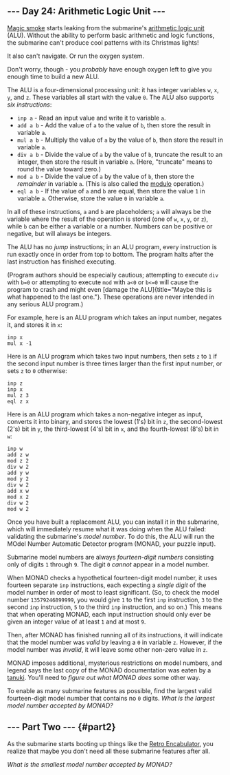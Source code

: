 ## \-\-- Day 24: Arithmetic Logic Unit \-\--

[Magic smoke](https://en.wikipedia.org/wiki/Magic_smoke) starts leaking
from the submarine\'s [arithmetic logic
unit](https://en.wikipedia.org/wiki/Arithmetic_logic_unit) (ALU).
Without the ability to perform basic arithmetic and logic functions, the
submarine can\'t produce cool patterns with its Christmas lights!

It also can\'t navigate. Or run the oxygen system.

Don\'t worry, though - you *probably* have enough oxygen left to give
you enough time to build a new ALU.

The ALU is a four-dimensional processing unit: it has integer variables
`w`, `x`, `y`, and `z`. These variables all start with the value `0`.
The ALU also supports *six instructions*:

-   `inp a` - Read an input value and write it to variable `a`.
-   `add a b` - Add the value of `a` to the value of `b`, then store the
    result in variable `a`.
-   `mul a b` - Multiply the value of `a` by the value of `b`, then
    store the result in variable `a`.
-   `div a b` - Divide the value of `a` by the value of `b`, truncate
    the result to an integer, then store the result in variable `a`.
    (Here, \"truncate\" means to round the value toward zero.)
-   `mod a b` - Divide the value of `a` by the value of `b`, then store
    the *remainder* in variable `a`. (This is also called the
    [modulo](https://en.wikipedia.org/wiki/Modulo_operation) operation.)
-   `eql a b` - If the value of `a` and `b` are equal, then store the
    value `1` in variable `a`. Otherwise, store the value `0` in
    variable `a`.

In all of these instructions, `a` and `b` are placeholders; `a` will
always be the variable where the result of the operation is stored (one
of `w`, `x`, `y`, or `z`), while `b` can be either a variable or a
number. Numbers can be positive or negative, but will always be
integers.

The ALU has no *jump* instructions; in an ALU program, every instruction
is run exactly once in order from top to bottom. The program halts after
the last instruction has finished executing.

(Program authors should be especially cautious; attempting to execute
`div` with `b=0` or attempting to execute `mod` with `a<0` or `b<=0`
will cause the program to crash and might even [damage the
ALU]{title="Maybe this is what happened to the last one."}. These
operations are never intended in any serious ALU program.)

For example, here is an ALU program which takes an input number, negates
it, and stores it in `x`:

    inp x
    mul x -1

Here is an ALU program which takes two input numbers, then sets `z` to
`1` if the second input number is three times larger than the first
input number, or sets `z` to `0` otherwise:

    inp z
    inp x
    mul z 3
    eql z x

Here is an ALU program which takes a non-negative integer as input,
converts it into binary, and stores the lowest (1\'s) bit in `z`, the
second-lowest (2\'s) bit in `y`, the third-lowest (4\'s) bit in `x`, and
the fourth-lowest (8\'s) bit in `w`:

    inp w
    add z w
    mod z 2
    div w 2
    add y w
    mod y 2
    div w 2
    add x w
    mod x 2
    div w 2
    mod w 2

Once you have built a replacement ALU, you can install it in the
submarine, which will immediately resume what it was doing when the ALU
failed: validating the submarine\'s *model number*. To do this, the ALU
will run the MOdel Number Automatic Detector program (MONAD, your puzzle
input).

Submarine model numbers are always *fourteen-digit numbers* consisting
only of digits `1` through `9`. The digit `0` *cannot* appear in a model
number.

When MONAD checks a hypothetical fourteen-digit model number, it uses
fourteen separate `inp` instructions, each expecting a *single digit* of
the model number in order of most to least significant. (So, to check
the model number `13579246899999`, you would give `1` to the first `inp`
instruction, `3` to the second `inp` instruction, `5` to the third `inp`
instruction, and so on.) This means that when operating MONAD, each
input instruction should only ever be given an integer value of at least
`1` and at most `9`.

Then, after MONAD has finished running all of its instructions, it will
indicate that the model number was *valid* by leaving a `0` in variable
`z`. However, if the model number was *invalid*, it will leave some
other non-zero value in `z`.

MONAD imposes additional, mysterious restrictions on model numbers, and
legend says the last copy of the MONAD documentation was eaten by a
[tanuki](https://en.wikipedia.org/wiki/Japanese_raccoon_dog). You\'ll
need to *figure out what MONAD does* some other way.

To enable as many submarine features as possible, find the largest valid
fourteen-digit model number that contains no `0` digits. *What is the
largest model number accepted by MONAD?*


## \-\-- Part Two \-\-- {#part2}

As the submarine starts booting up things like the [Retro
Encabulator](https://www.youtube.com/watch?v=RXJKdh1KZ0w), you realize
that maybe you don\'t need all these submarine features after all.

*What is the smallest model number accepted by MONAD?*
